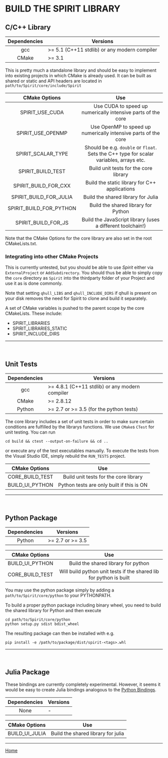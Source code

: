 BUILD THE SPIRIT LIBRARY
========================


C/C++ Library <a name="CPP"></a>
---------------------------------------------

| Dependencies | Versions |
| :----------: | -------- |
| gcc          | >= 5.1 (C++11 stdlib) or any modern compiler |
| CMake        | >= 3.1 |

This is pretty much a standalone library and should be easy to implement into existing
projects in which CMake is already used.
It can be built as shared or static and API headers are located in
`path/to/Spirit/core/include/Spirit`

|  CMake Options          | Use |
| :---------------------: | :-: |
| SPIRIT_USE_CUDA         | Use CUDA to speed up numerically intensive parts of the core |
| SPIRIT_USE_OPENMP       | Use OpenMP to speed up numerically intensive parts of the core |
| SPIRIT_SCALAR_TYPE      | Should be e.g. `double` or `float`. Sets the C++ type for scalar variables, arrays etc. |
| SPIRIT_BUILD_TEST       | Build unit tests for the core library |
| SPIRIT_BUILD_FOR_CXX    | Build the static library for C++ applications |
| SPIRIT_BUILD_FOR_JULIA  | Build the shared library for Julia |
| SPIRIT_BUILD_FOR_PYTHON | Build the shared library for Python |
| SPIRIT_BUILD_FOR_JS     | Build the JavaScript library (uses a different toolchain!) |


Note that the CMake Options for the core library are also set in the root CMakeLists.txt.

### Integrating into other CMake Projects
This is currently untested, but you should be able to use *Spirit* either via
`ExternalProject` or `AddSubdirectory`.
You should thus be able to simply copy the `core` directory as `Spirit` into
the thirdparty folder of your Project and use it as is done commonly.

Note that setting `qhull_LIBS` and `qhull_INCLUDE_DIRS` if qhull is present on
your disk removes the need for Spirit to clone and build it separately.

A set of CMake variables is pushed to the parent scope by the core CMakeLists.
These include:

- SPIRIT_LIBRARIES
- SPIRIT_LIBRARIES_STATIC
- SPIRIT_INCLUDE_DIRS

---------------------------------------------



&nbsp;



Unit Tests <a name="Tests"></a>
---------------------------------------------

| Dependencies | Versions |
| :----------: | -------- |
| gcc          | >= 4.8.1 (C++11 stdlib) or any modern compiler |
| CMake        | >= 2.8.12 |
| Python       | >= 2.7 or >= 3.5 (for the python tests) |

The core library includes a set of unit tests in order to make sure certain conditions are
fulfilled by the librarys functions.
We use `CMake`s `CTest` for unit testing.
You can run

    cd build && ctest --output-on-failure && cd ..

or execute any of the test executables manually.
To execute the tests from the Visual Studio IDE, simply rebuild the `RUN_TESTS` project.

|  CMake Options   | Use |
| :--------------: | :-: |
| CORE_BUILD_TEST  | Build unit tests for the core library |
| BUILD_UI_PYTHON  | Python tests are only built if this is ON |

---------------------------------------------



&nbsp;



Python Package <a name="Python"></a>
---------------------------------------------

| Dependencies | Versions |
| :----------: | -------- |
| Python       | >= 2.7 or >= 3.5  |

|  CMake Options   | Use |
| :--------------: | :-: |
| BUILD_UI_PYTHON  | Build the shared library for python |
| CORE_BUILD_TEST  | Will build python unit tests if the shared lib for python is built |

You may use the python package simply by adding a `path/to/Spirit/core/python` to your
PYTHONPATH.

To build a proper python package including binary wheel, you need to
build the shared library for Python and then execute

    cd path/to/Spirit/core/python
    python setup.py sdist bdist_wheel

The resulting package can then be installed with e.g.

    pip install -e /path/to/package/dist/spirit-<tags>.whl

---------------------------------------------



&nbsp;



Julia Package <a name="Julia"></a>
---------------------------------------------

These bindings are currently completely experimental.
However, it seems it would be easy to create Julia bindings analogous
to the [Python Bindings](#Python).

| Dependencies | Versions |
| :----------: | -------- |
| None         | -        |

|  CMake Options   | Use |
| :--------------: | :-: |
| BUILD_UI_JULIA  | Build the shared library for julia |


---

[Home](Readme.md)